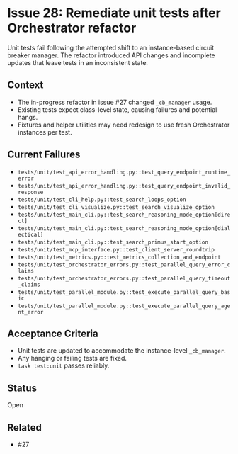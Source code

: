 # Issue 28: Remediate unit tests after Orchestrator refactor

Unit tests fail following the attempted shift to an instance-based circuit
breaker manager. The refactor introduced API changes and incomplete updates that
leave tests in an inconsistent state.

## Context
- The in-progress refactor in issue #27 changed `_cb_manager` usage.
- Existing tests expect class-level state, causing failures and potential hangs.
- Fixtures and helper utilities may need redesign to use fresh Orchestrator
  instances per test.

## Current Failures
- `tests/unit/test_api_error_handling.py::test_query_endpoint_runtime_error`
- `tests/unit/test_api_error_handling.py::test_query_endpoint_invalid_response`
- `tests/unit/test_cli_help.py::test_search_loops_option`
- `tests/unit/test_cli_visualize.py::test_search_visualize_option`
- `tests/unit/test_main_cli.py::test_search_reasoning_mode_option[direct]`
- `tests/unit/test_main_cli.py::test_search_reasoning_mode_option[dialectical]`
- `tests/unit/test_main_cli.py::test_search_primus_start_option`
- `tests/unit/test_mcp_interface.py::test_client_server_roundtrip`
- `tests/unit/test_metrics.py::test_metrics_collection_and_endpoint`
- `tests/unit/test_orchestrator_errors.py::test_parallel_query_error_claims`
- `tests/unit/test_orchestrator_errors.py::test_parallel_query_timeout_claims`
- `tests/unit/test_parallel_module.py::test_execute_parallel_query_basic`
- `tests/unit/test_parallel_module.py::test_execute_parallel_query_agent_error`

## Acceptance Criteria
- Unit tests are updated to accommodate the instance-level `_cb_manager`.
- Any hanging or failing tests are fixed.
- `task test:unit` passes reliably.

## Status
Open

## Related
- #27
